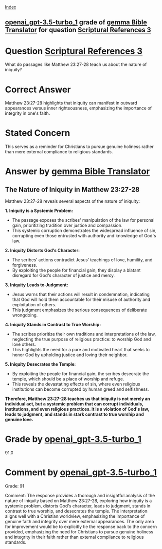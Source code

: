 
[Index](../../../../index.md)
## [openai_gpt-3.5-turbo_1](../../../grading_models/openai_gpt-3.5-turbo_1.md) grade of [gemma Bible Translator](../../../answering_models/gemma_Bible_Translator.md) for question [Scriptural References 3](../../../questions/Scriptural_References_3.md)

# Question [Scriptural References 3](../../../questions/Scriptural_References_3.md)
What do passages like Matthew 23:27-28 teach us about the nature of iniquity?

# Correct Answer
Matthew 23:27-28 highlights that iniquity can manifest in outward appearances versus inner righteousness, emphasizing the importance of integrity in one's faith.

# Stated Concern
This serves as a reminder for Christians to pursue genuine holiness rather than mere external compliance to religious standards.

# Answer by [gemma Bible Translator](../../../answering_models/gemma_Bible_Translator.md)
## The Nature of Iniquity in Matthew 23:27-28

Matthew 23:27-28 reveals several aspects of the nature of iniquity:

**1. Iniquity is a Systemic Problem:**

- The passage exposes the scribes' manipulation of the law for personal gain, prioritizing tradition over justice and compassion. 
- This systemic corruption demonstrates the widespread influence of sin, corrupting even those entrusted with authority and knowledge of God's law.

**2. Iniquity Distorts God's Character:**

- The scribes' actions contradict Jesus' teachings of love, humility, and forgiveness. 
- By exploiting the people for financial gain, they display a blatant disregard for God's character of justice and mercy.

**3. Iniquity Leads to Judgment:**

- Jesus warns that their actions will result in condemnation, indicating that God will hold them accountable for their misuse of authority and exploitation of others. 
- This judgment emphasizes the serious consequences of deliberate wrongdoing.

**4. Iniquity Stands in Contrast to True Worship:**

- The scribes prioritize their own traditions and interpretations of the law, neglecting the true purpose of religious practice: to worship God and love others. 
- This highlights the need for a pure and motivated heart that seeks to honor God by upholding justice and loving their neighbor.

**5. Iniquity Desecrates the Temple:**

- By exploiting the people for financial gain, the scribes desecrate the temple, which should be a place of worship and refuge. 
- This reveals the devastating effects of sin, where even religious institutions can become corrupted by human greed and selfishness.

**Therefore, Matthew 23:27-28 teaches us that iniquity is not merely an individual act, but a systemic problem that can corrupt individuals, institutions, and even religious practices. It is a violation of God's law, leads to judgment, and stands in stark contrast to true worship and genuine love.**

# Grade by [openai_gpt-3.5-turbo_1](../../../grading_models/openai_gpt-3.5-turbo_1.md)
91.0

# Comment by [openai_gpt-3.5-turbo_1](../../../grading_models/openai_gpt-3.5-turbo_1.md)
Grade: 91

Comment: The response provides a thorough and insightful analysis of the nature of iniquity based on Matthew 23:27-28, exploring how iniquity is a systemic problem, distorts God's character, leads to judgment, stands in contrast to true worship, and desecrates the temple. The interpretation aligns well with a Christian worldview, emphasizing the importance of genuine faith and integrity over mere external appearances. The only area for improvement would be to explicitly tie the response back to the concern provided, emphasizing the need for Christians to pursue genuine holiness and integrity in their faith rather than external compliance to religious standards.
